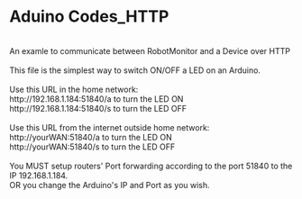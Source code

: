 Aduino Codes_HTTP
================
<br>
An examle to communicate between RobotMonitor and a Device over HTTP<br>
<br>
This file is the simplest way to switch ON/OFF a LED on an Arduino.<br>
<br>
Use this URL in the home network:<br>
http://192.168.1.184:51840/a to turn the LED ON<br>
http://192.168.1.184:51840/s to turn the LED OFF<br>
<br>
Use this URL from the internet outside home network:<br>
http://yourWAN:51840/a to turn the LED ON<br>
http://yourWAN:51840/s to turn the LED OFF<br>
<br>
You MUST setup routers' Port forwarding according to the port 51840 to the IP 192.168.1.184.<br>
OR you change the Arduino's IP and Port as you wish.<br>
